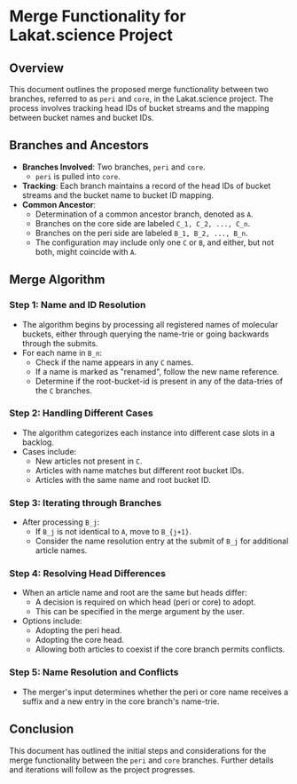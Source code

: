 # Merge Functionality for Lakat.science Project

## Overview
This document outlines the proposed merge functionality between two branches, referred to as `peri` and `core`, in the Lakat.science project. The process involves tracking head IDs of bucket streams and the mapping between bucket names and bucket IDs.

## Branches and Ancestors
- **Branches Involved**: Two branches, `peri` and `core`.
  - `peri` is pulled into `core`.
- **Tracking**: Each branch maintains a record of the head IDs of bucket streams and the bucket name to bucket ID mapping.
- **Common Ancestor**: 
  - Determination of a common ancestor branch, denoted as `A`.
  - Branches on the core side are labeled `C_1, C_2, ..., C_n`.
  - Branches on the peri side are labeled `B_1, B_2, ..., B_n`.
  - The configuration may include only one `C` or `B`, and either, but not both, might coincide with `A`.

## Merge Algorithm
### Step 1: Name and ID Resolution
- The algorithm begins by processing all registered names of molecular buckets, either through querying the name-trie or going backwards through the submits.
- For each name in `B_n`:
  - Check if the name appears in any `C` names.
  - If a name is marked as "renamed", follow the new name reference.
  - Determine if the root-bucket-id is present in any of the data-tries of the `C` branches.

### Step 2: Handling Different Cases
- The algorithm categorizes each instance into different case slots in a backlog.
- Cases include:
  - New articles not present in `C`.
  - Articles with name matches but different root bucket IDs.
  - Articles with the same name and root bucket ID.

### Step 3: Iterating through Branches
- After processing `B_j`:
  - If `B_j` is not identical to `A`, move to `B_{j+1}`.
  - Consider the name resolution entry at the submit of `B_j` for additional article names.

### Step 4: Resolving Head Differences
- When an article name and root are the same but heads differ:
  - A decision is required on which head (peri or core) to adopt.
  - This can be specified in the merge argument by the user.
- Options include:
  - Adopting the peri head.
  - Adopting the core head.
  - Allowing both articles to coexist if the core branch permits conflicts.

### Step 5: Name Resolution and Conflicts
- The merger's input determines whether the peri or core name receives a suffix and a new entry in the core branch's name-trie.

## Conclusion
This document has outlined the initial steps and considerations for the merge functionality between the `peri` and `core` branches. Further details and iterations will follow as the project progresses.
